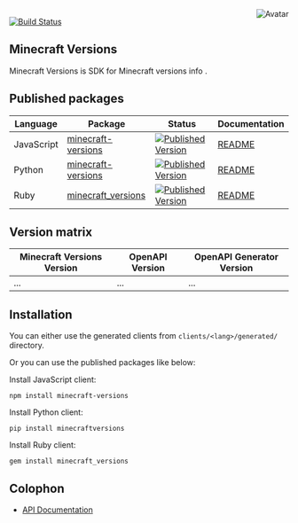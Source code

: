 <img align="right" src="https://raw.github.com/oapicf/minecraft-versions/master/avatar.jpg" alt="Avatar"/>

[![Build Status](https://github.com/oapicf/minecraft-versions/actions/workflows/ci-workflow.yaml/badge.svg)](https://github.com/oapicf/minecraft-versions/actions/workflows/ci-workflow.yaml)
<br/>

Minecraft Versions
------------------

Minecraft Versions is SDK for Minecraft versions info .

Published packages
------------------

| Language | Package | Status | Documentation |
|----------|---------|--------|---------------|
| JavaScript | [minecraft-versions]((http://www.npmjs.com/package/minecraft-versions)) | [![Published Version](https://img.shields.io/npm/v/minecraft-versions.svg)](http://www.npmjs.com/package/minecraft-versions) | [README](https://github.com/oapicf/minecraft-versions/blob/main/clients/javascript/generated/README.md) |
| Python | [minecraft-versions]((https://pypi.python.org/pypi/minecraft-versions)) | [![Published Version](https://img.shields.io/pypi/v/minecraft-versions.svg)](https://pypi.python.org/pypi/minecraft-versions) | [README](https://github.com/oapicf/minecraft-versions/blob/main/clients/python/generated/README.md) |
| Ruby | [minecraft_versions]((https://rubygems.org/gems/minecraft_versions)) | [![Published Version](https://img.shields.io/gem/v/minecraft_versions.svg)](https://rubygems.org/gems/minecraft_versions) | [README](https://github.com/oapicf/minecraft-versions/blob/main/clients/ruby/generated/README.md) |

Version matrix
--------------

| Minecraft Versions Version | OpenAPI Version | OpenAPI Generator Version |
|----------------------------|-----------------|---------------------------|
| ... | ... | ... |

Installation
------------

You can either use the generated clients from `clients/<lang>/generated/` directory.

Or you can use the published packages like below:

Install JavaScript client:

    npm install minecraft-versions

Install Python client:

    pip install minecraftversions

Install Ruby client:

    gem install minecraft_versions

Colophon
--------

* [API Documentation](https://oapicf.github.io/minecraft-versions/api/latest/)

